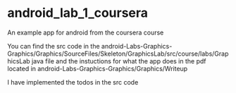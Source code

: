 # android_lab_1_coursera
An example app for android from the coursera course

You can find the src code in the android-Labs-Graphics-Graphics/Graphics/SourceFiles/Skeleton/GraphicsLab/src/course/labs/GraphicsLab java file and the instuctions for what the app does in the pdf located in android-Labs-Graphics-Graphics/Graphics/Writeup

I have implemented the todos in the src code
